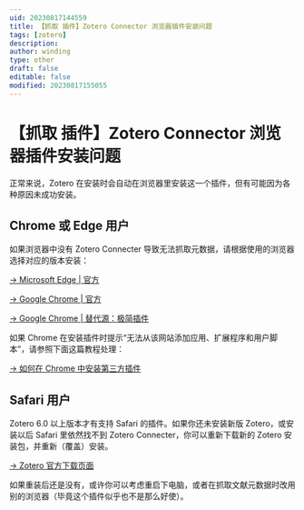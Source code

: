 ```yaml
---
uid: 20230817144559
title: 【抓取 插件】Zotero Connector 浏览器插件安装问题
tags: [zotero]
description:
author: winding
type: other
draft: false
editable: false
modified: 20230817155055
---
```


# 【抓取 插件】Zotero Connector 浏览器插件安装问题

正常来说，Zotero 在安装时会自动在浏览器里安装这一个插件，但有可能因为各种原因未成功安装。

## Chrome 或 Edge 用户

如果浏览器中没有 Zotero Connecter 导致无法抓取元数据，请根据使用的浏览器选择对应的版本安装：

[\-> Microsoft Edge | 官方](https://microsoftedge.microsoft.com/addons/detail/zotero-connector/nmhdhpibnnopknkmonacoephklnflpho)

[\-> Google Chrome | 官方](https://chrome.google.com/webstore/detail/zotero-connector/ekhagklcjbdpajgpjgmbionohlpdbjgc?hl=zh)

[\-> Google Chrome | 替代源：极简插件](https://chrome.zzzmh.cn/info?token=ekhagklcjbdpajgpjgmbionohlpdbjgc)

如果 Chrome 在安装插件时提示“无法从该网站添加应用、扩展程序和用户脚本”，请参照下面这篇教程处理：

[\-> 如何在 Chrome 中安装第三方插件](https://chrome.zzzmh.cn/help?token=setup)

## Safari 用户

Zotero 6.0 以上版本才有支持 Safari 的插件。如果你还未安装新版 Zotero，或安装以后 Safari 里依然找不到 Zotero Connecter，你可以重新下载新的 Zotero 安装包，并重新（覆盖）安装。

[\-> Zotero 官方下载页面](https://www.zotero.org/download/)

如果重装后还是没有，或许你可以考虑重启下电脑，或者在抓取文献元数据时改用别的浏览器（毕竟这个插件似乎也不是那么好使）。
